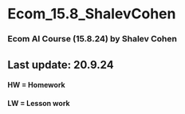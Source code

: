 # Ecom_15.8_ShalevCohen
 ### Ecom AI Course (15.8.24) by Shalev Cohen
 ## Last update: 20.9.24
 #### HW = Homework
 #### LW = Lesson work